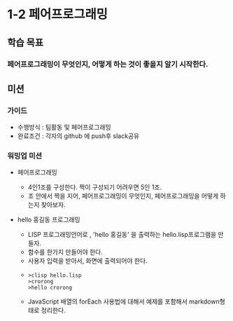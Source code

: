 # 1-2 페어프로그래밍

## 학습 목표
### 페어프로그래밍이 무엇인지, 어떻게 하는 것이 좋을지 알기 시작한다.

## 미션
### 가이드
* 수행방식 : 팀활동 및 페어프로그래밍
* 완료조건 : 각자의 github 에 push후 slack공유

### 워밍업 미션
* 페어프로그래밍
  * 4인1조를 구성한다. 짝이 구성되기 어려우면 5인 1조.
  * 조 안에서 짝을 지어, 페어프로그래밍이 무엇인지, 페어프로그래밍을 어떻게 하는지 찾아보자.

* hello 홍길동 프로그래밍
  * LISP 프로그래밍언어로 , 'hello 홍길동' 을 출력하는 hello.lisp프로그램을 만들자.
  * 함수를 한가지 만들어야 한다.
  * 사용자 입력을 받아서, 화면에 출력되어야 한다.
  * ~~~
    >clisp hello.lisp
    >crorong
    >hello crorong
    ~~~
  * JavaScript 배열의 forEach 사용법에 대해서 예제를 포함해서 markdown형태로 정리한다.
